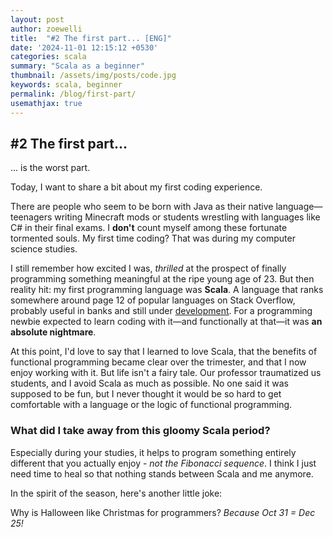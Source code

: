 ```yaml
---
layout: post
author: zoewelli
title:  "#2 The first part... [ENG]"
date: '2024-11-01 12:15:12 +0530'
categories: scala
summary: "Scala as a beginner"
thumbnail: /assets/img/posts/code.jpg
keywords: scala, beginner
permalink: /blog/first-part/
usemathjax: true
---
```



## #2 The first part...

... is the worst part.

Today, I want to share a bit about my first coding experience. 

There are people who seem to be born with Java as their native language—teenagers writing Minecraft mods or students wrestling with languages like C# in their final exams. I **don't** count myself among these fortunate tormented souls. My first time coding? That was during my computer science studies.

I still remember how excited I was, *thrilled* at the prospect of finally programming something meaningful at the ripe young age of 23. But then reality hit: my first programming language was **Scala**. A language that ranks somewhere around page 12 of popular languages on Stack Overflow, probably useful in banks and still under [development](https://www.scala-lang.org/download/all.html). For a programming newbie expected to learn coding with it—and functionally at that—it was **an absolute nightmare**.

At this point, I'd love to say that I learned to love Scala, that the benefits of functional programming became clear over the trimester, and that I now enjoy working with it. But life isn't a fairy tale. Our professor traumatized us students, and I avoid Scala as much as possible. No one said it was supposed to be fun, but I never thought it would be so hard to get comfortable with a language or the logic of functional programming.

### What did I take away from this gloomy Scala period? 
Especially during your studies, it helps to program something entirely different that you actually enjoy - *not the Fibonacci sequence*. I think I just need time to heal so that nothing stands between Scala and me anymore.

In the spirit of the season, here's another little joke:

Why is Halloween like Christmas for programmers? 
*Because Oct 31 = Dec 25!*

